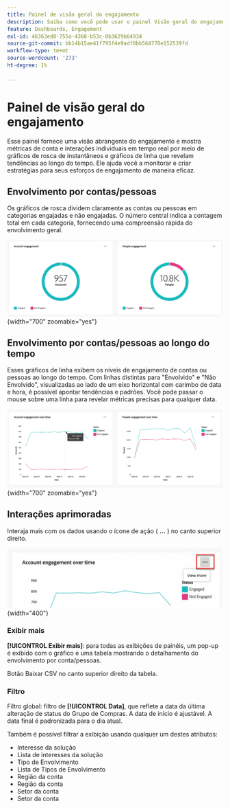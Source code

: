 ```yaml
---
title: Painel de visão geral do engajamento
description: Saiba como você pode usar o painel Visão geral do engajamento para monitorar seus esforços de engajamento.
feature: Dashboards, Engagement
exl-id: 46363ed8-755a-4368-b53c-0b3629b64934
source-git-commit: bb14b15ae41f795f4e9adf0bb564770e152539fd
workflow-type: tm+mt
source-wordcount: '273'
ht-degree: 1%

---
```


# Painel de visão geral do engajamento

Esse painel fornece uma visão abrangente do engajamento e mostra métricas de conta e interações individuais em tempo real por meio de gráficos de rosca de instantâneos e gráficos de linha que revelam tendências ao longo do tempo. Ele ajuda você a monitorar e criar estratégias para seus esforços de engajamento de maneira eficaz.

<!-- To generate a shareable PDF of your current view, click **[!UICONTROL Export]** at the top-right corner of the page. To engage with the data, use the action menu in the top-right corner. -->

## Envolvimento por contas/pessoas

Os gráficos de rosca dividem claramente as contas ou pessoas em categorias engajadas e não engajadas. O número central indica a contagem total em cada categoria, fornecendo uma compreensão rápida do envolvimento geral.

![Participação por contas e pessoas](assets/engagement-accounts-people.png){width="700" zoomable="yes"}

## Envolvimento por contas/pessoas ao longo do tempo

Esses gráficos de linha exibem os níveis de engajamento de contas ou pessoas ao longo do tempo. Com linhas distintas para &quot;Envolvido&quot; e &quot;Não Envolvido&quot;, visualizadas ao lado de um eixo horizontal com carimbo de data e hora, é possível apontar tendências e padrões. Você pode passar o mouse sobre uma linha para revelar métricas precisas para qualquer data.

![Participação por contas e pessoas ao longo do tempo](assets/engagement-accounts-people-over-time.png){width="700" zoomable="yes"}

## Interações aprimoradas

Interaja mais com os dados usando o ícone de ação ( **...** ) no canto superior direito.

![Dados do painel de engajamento - menu de ação](assets/engagement-action-menu.png){width="400"}

### Exibir mais

**[!UICONTROL Exibir mais]**: para todas as exibições de painéis, um pop-up é exibido com o gráfico e uma tabela mostrando o detalhamento do envolvimento por conta/pessoas.

Botão Baixar CSV no canto superior direito da tabela.
<!-- 
### Drill through

Choose **[!UICONTROL Drill through]** for an in-depth analysis of individual group statuses.

The global filters applied to the dashboard are carried over to this page.

The applied filters are displayed, but are not editable on this page. 
The only available filters that are enabled are _Account Name_ or _Person Name_.

To display or hide available columns, click **[!UICONTROL View more]** at the top-right corner:

Click **[!UICONTROL View more]** to open the download dialog.

Button on the top right corner to open a pop-up with the available column list:

* [!UICONTROL Account]
* [!UICONTROL Account name]
* [!UICONTROL Account ID]
* [!UICONTROL Status]
* [!UICONTROL People engaged]
* [!UICONTROL Engagement activities]
* [!UICONTROL Last engagement date]
* [!UICONTROL Region]
* [!UICONTROL Industry]
* [!UICONTROL People]
* [!UICONTROL Name]
* [!UICONTROL Person ID]
* [!UICONTROL Status]
* [!UICONTROL Email]
--->

### Filtro

Filtro global: filtro de **[!UICONTROL Data]**, que reflete a data da última alteração de status do Grupo de Compras. A data de início é ajustável. A data final é padronizada para o dia atual.

Também é possível filtrar a exibição usando qualquer um destes atributos:

* Interesse da solução
* Lista de interesses da solução
* Tipo de Envolvimento
* Lista de Tipos de Envolvimento
* Região da conta
* Região da conta
* Setor da conta
* Setor da conta
